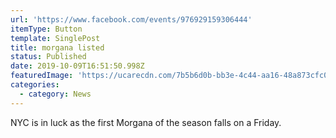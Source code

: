 ```yaml
---
url: 'https://www.facebook.com/events/976929159306444'
itemType: Button
template: SinglePost
title: morgana listed
status: Published
date: 2019-10-09T16:51:50.998Z
featuredImage: 'https://ucarecdn.com/7b5b6d0b-bb3e-4c44-aa16-48a873cfc095/'
categories:
  - category: News
---
```

NYC is in luck as the first Morgana of the season falls on a Friday.

